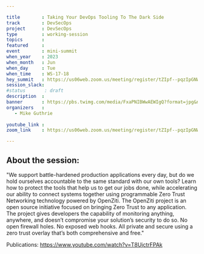 ```yaml
---

title        : Taking Your DevOps Tooling To The Dark Side
track        : DevSecOps
project      : DevSecOps
type         : working-session
topics       :
featured     :
event        : mini-summit
when_year    : 2023
when_month   : Jun
when_day     : Tue
when_time    : WS-17-18
hey_summit   : https://us06web.zoom.us/meeting/register/tZIpf--pqzIpGNWZU3Vx7iXi6mmWAxYqfq1H
session_slack:
#status       : draft
description  :
banner       : https://pbs.twimg.com/media/FxaPNIBWwAEWIgQ?format=jpg&name=900x900
organizers   :
   - Mike Guthrie
 
youtube_link : 
zoom_link    : https://us06web.zoom.us/meeting/register/tZIpf--pqzIpGNWZU3Vx7iXi6mmWAxYqfq1H

---
```



## About the session:
"We support battle-hardened production applications every day, but do we hold ourselves accountable to the same standard with our own tools? Learn how to protect the tools that help us to get our jobs done, while accelerating our ability to connect systems together using programmable Zero Trust Networking technology powered by OpenZiti. 
The OpenZiti project is an open source initiative focused on bringing Zero Trust to any application. The project gives developers the capability of monitoring anything, anywhere, and doesn’t compromise your solution’s security to do so. No open firewall holes. No exposed web hooks. All private and secure using a zero trust overlay that’s both comprehensive and free."

Publications:
https://www.youtube.com/watch?v=T8UjctrFPAk


